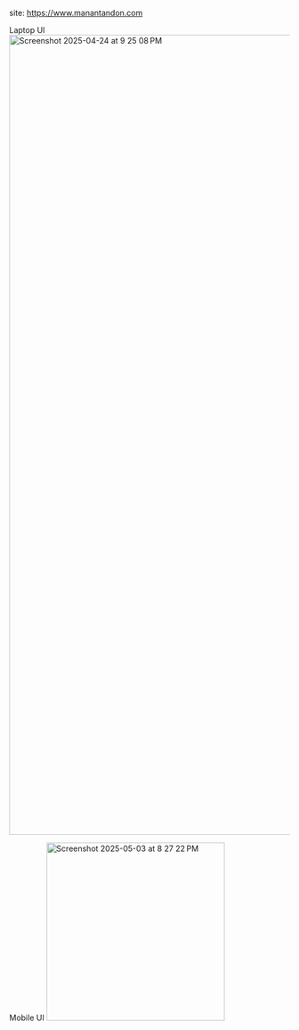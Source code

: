 site: https://www.manantandon.com

Laptop UI
<img width="1438" alt="Screenshot 2025-04-24 at 9 25 08 PM" src="https://github.com/user-attachments/assets/241aee57-579f-4350-8ae8-b6b5fc02440d" />

Mobile UI
<img width="320" alt="Screenshot 2025-05-03 at 8 27 22 PM" src="https://github.com/user-attachments/assets/1cf3eccf-31d4-4d1d-b301-6ee1693447fa" />
